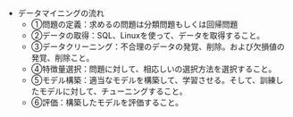 - データマイニングの流れ
	- ①問題の定義：求めるの問題は分類問題もしくは回帰問題
	- ②データの取得：SQL、Linuxを使って、データを取得すること。
	- ③データクリーニング：不合理のデータの発覚、削除。および欠損値の発覚、削除こと。
	- ④特徴量選択：問題に対して、相応しいの選択方法を選択すること。
	- ⑤モデル構築：適当なモデルを構築して、学習させる。そして、訓練したモデルに対して、チューニングすること。
	- ⑥評価：構築したモデルを評価すること。